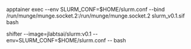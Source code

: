 apptainer exec --env SLURM_CONF=$HOME/slurm.conf --bind /run/munge/munge.socket.2:/run/munge/munge.socket.2 slurm_v0.1.sif bash

shifter --image=jlabtsai/slurm:v0.1 --env=SLURM_CONF=$HOME/slurm.conf  -- bash

